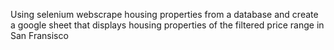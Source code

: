 Using selenium webscrape housing properties from a database and create a google sheet that displays housing properties of the filtered price range in San Fransisco

